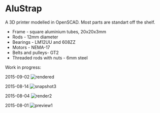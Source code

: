 # AluStrap
A 3D printer modelled in OpenSCAD. Most parts are standart off the shelf.

* Frame - square aluminium tubes, 20x20x3mm
* Rods - 12mm diameter
* Bearings - LM12UU and 608ZZ
* Motors - NEMA-17
* Belts and pulleys- GT2
* Threaded rods with nuts - 6mm steel

Work in progress:

2015-09-02
![rendered](https://cloud.githubusercontent.com/assets/8031482/9619900/4856b560-511d-11e5-97de-56bae422b729.png)

2015-08-14
![snapshot3](https://cloud.githubusercontent.com/assets/8031482/9264471/75b930e8-422f-11e5-855b-fd4edbfd9afe.png)

2015-08-04
![render2](https://cloud.githubusercontent.com/assets/8031482/9055656/8c1cd84a-3a95-11e5-8f0d-6c1278edd484.png)

2015-08-01
![preview1](https://cloud.githubusercontent.com/assets/8031482/9022055/59e54134-386d-11e5-9d99-e6af02a97998.png)
